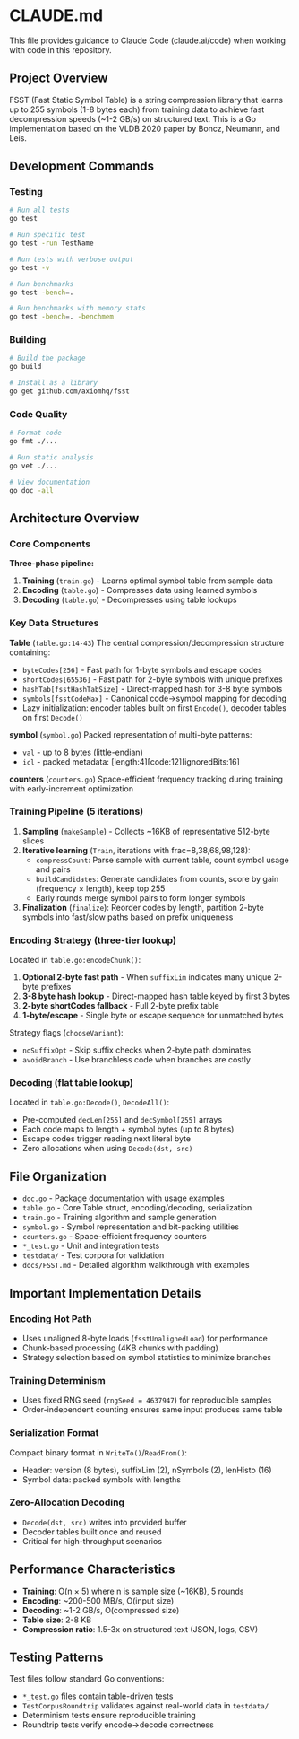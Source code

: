 # CLAUDE.md

This file provides guidance to Claude Code (claude.ai/code) when working with code in this repository.

## Project Overview

FSST (Fast Static Symbol Table) is a string compression library that learns up to 255 symbols (1-8 bytes each) from training data to achieve fast decompression speeds (~1-2 GB/s) on structured text. This is a Go implementation based on the VLDB 2020 paper by Boncz, Neumann, and Leis.

## Development Commands

### Testing
```bash
# Run all tests
go test

# Run specific test
go test -run TestName

# Run tests with verbose output
go test -v

# Run benchmarks
go test -bench=.

# Run benchmarks with memory stats
go test -bench=. -benchmem
```

### Building
```bash
# Build the package
go build

# Install as a library
go get github.com/axiomhq/fsst
```

### Code Quality
```bash
# Format code
go fmt ./...

# Run static analysis
go vet ./...

# View documentation
go doc -all
```

## Architecture Overview

### Core Components

**Three-phase pipeline:**
1. **Training** (`train.go`) - Learns optimal symbol table from sample data
2. **Encoding** (`table.go`) - Compresses data using learned symbols
3. **Decoding** (`table.go`) - Decompresses using table lookups

### Key Data Structures

**Table** (`table.go:14-43`)
The central compression/decompression structure containing:
- `byteCodes[256]` - Fast path for 1-byte symbols and escape codes
- `shortCodes[65536]` - Fast path for 2-byte symbols with unique prefixes
- `hashTab[fsstHashTabSize]` - Direct-mapped hash for 3-8 byte symbols
- `symbols[fsstCodeMax]` - Canonical code→symbol mapping for decoding
- Lazy initialization: encoder tables built on first `Encode()`, decoder tables on first `Decode()`

**symbol** (`symbol.go`)
Packed representation of multi-byte patterns:
- `val` - up to 8 bytes (little-endian)
- `icl` - packed metadata: [length:4][code:12][ignoredBits:16]

**counters** (`counters.go`)
Space-efficient frequency tracking during training with early-increment optimization

### Training Pipeline (5 iterations)

1. **Sampling** (`makeSample`) - Collects ~16KB of representative 512-byte slices
2. **Iterative learning** (`Train`, iterations with frac=8,38,68,98,128):
   - `compressCount`: Parse sample with current table, count symbol usage and pairs
   - `buildCandidates`: Generate candidates from counts, score by gain (frequency × length), keep top 255
   - Early rounds merge symbol pairs to form longer symbols
3. **Finalization** (`finalize`): Reorder codes by length, partition 2-byte symbols into fast/slow paths based on prefix uniqueness

### Encoding Strategy (three-tier lookup)

Located in `table.go:encodeChunk()`:
1. **Optional 2-byte fast path** - When `suffixLim` indicates many unique 2-byte prefixes
2. **3-8 byte hash lookup** - Direct-mapped hash table keyed by first 3 bytes
3. **2-byte shortCodes fallback** - Full 2-byte prefix table
4. **1-byte/escape** - Single byte or escape sequence for unmatched bytes

Strategy flags (`chooseVariant`):
- `noSuffixOpt` - Skip suffix checks when 2-byte path dominates
- `avoidBranch` - Use branchless code when branches are costly

### Decoding (flat table lookup)

Located in `table.go:Decode()`, `DecodeAll()`:
- Pre-computed `decLen[255]` and `decSymbol[255]` arrays
- Each code maps to length + symbol bytes (up to 8 bytes)
- Escape codes trigger reading next literal byte
- Zero allocations when using `Decode(dst, src)`

## File Organization

- `doc.go` - Package documentation with usage examples
- `table.go` - Core Table struct, encoding/decoding, serialization
- `train.go` - Training algorithm and sample generation
- `symbol.go` - Symbol representation and bit-packing utilities
- `counters.go` - Space-efficient frequency counters
- `*_test.go` - Unit and integration tests
- `testdata/` - Test corpora for validation
- `docs/FSST.md` - Detailed algorithm walkthrough with examples

## Important Implementation Details

### Encoding Hot Path
- Uses unaligned 8-byte loads (`fsstUnalignedLoad`) for performance
- Chunk-based processing (4KB chunks with padding)
- Strategy selection based on symbol statistics to minimize branches

### Training Determinism
- Uses fixed RNG seed (`rngSeed = 4637947`) for reproducible samples
- Order-independent counting ensures same input produces same table

### Serialization Format
Compact binary format in `WriteTo()`/`ReadFrom()`:
- Header: version (8 bytes), suffixLim (2), nSymbols (2), lenHisto (16)
- Symbol data: packed symbols with lengths

### Zero-Allocation Decoding
- `Decode(dst, src)` writes into provided buffer
- Decoder tables built once and reused
- Critical for high-throughput scenarios

## Performance Characteristics

- **Training**: O(n × 5) where n is sample size (~16KB), 5 rounds
- **Encoding**: ~200-500 MB/s, O(input size)
- **Decoding**: ~1-2 GB/s, O(compressed size)
- **Table size**: 2-8 KB
- **Compression ratio**: 1.5-3x on structured text (JSON, logs, CSV)

## Testing Patterns

Test files follow standard Go conventions:
- `*_test.go` files contain table-driven tests
- `TestCorpusRoundtrip` validates against real-world data in `testdata/`
- Determinism tests ensure reproducible training
- Roundtrip tests verify encode→decode correctness
